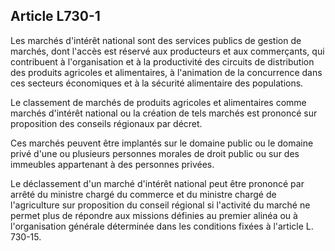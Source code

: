 Article L730-1
----
Les marchés d'intérêt national sont des services publics de gestion de marchés,
dont l'accès est réservé aux producteurs et aux commerçants, qui contribuent à
l'organisation et à la productivité des circuits de distribution des produits
agricoles et alimentaires, à l'animation de la concurrence dans ces secteurs
économiques et à la sécurité alimentaire des populations.

Le classement de marchés de produits agricoles et alimentaires comme marchés
d'intérêt national ou la création de tels marchés est prononcé sur proposition
des conseils régionaux par décret.

Ces marchés peuvent être implantés sur le domaine public ou le domaine privé
d'une ou plusieurs personnes morales de droit public ou sur des immeubles
appartenant à des personnes privées.

Le déclassement d'un marché d'intérêt national peut être prononcé par arrêté du
ministre chargé du commerce et du ministre chargé de l'agriculture sur
proposition du conseil régional si l'activité du marché ne permet plus de
répondre aux missions définies au premier alinéa ou à l'organisation générale
déterminée dans les conditions fixées à l'article L. 730-15.
